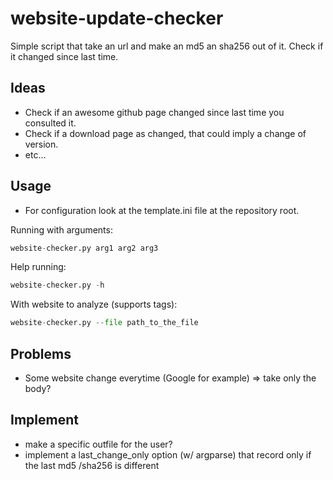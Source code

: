 # website-update-checker

Simple script that take an url and make an md5 an sha256 out of it.
Check if it changed since last time.

## Ideas
- Check if an awesome github page changed since last time you consulted it.
- Check if a download page as changed, that could imply a change of version.
- etc...


## Usage

* For configuration look at the template.ini file at the repository root.

Running with arguments:

```python
website-checker.py arg1 arg2 arg3
```

Help running:

```python
website-checker.py -h
```

With website to analyze (supports tags):

```python
website-checker.py --file path_to_the_file
```

## Problems

- Some website change everytime (Google for example) => take only the body?

## Implement

- make a specific outfile for the user?
- implement a last_change_only option (w/ argparse) that record only if the
  last md5 /sha256 is different
